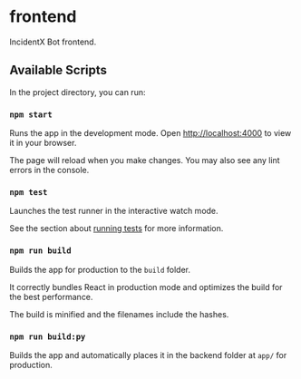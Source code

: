 # frontend

IncidentX Bot frontend.

## Available Scripts

In the project directory, you can run:

### `npm start`

Runs the app in the development mode. Open [http://localhost:4000](http://localhost:4000) to view it in your browser.

The page will reload when you make changes. You may also see any lint errors in the console.

### `npm test`

Launches the test runner in the interactive watch mode.

See the section about [running tests](https://facebook.github.io/create-react-app/docs/running-tests) for more information.

### `npm run build`

Builds the app for production to the `build` folder.

It correctly bundles React in production mode and optimizes the build for the best performance.

The build is minified and the filenames include the hashes.

### `npm run build:py`

Builds the app and automatically places it in the backend folder at `app/` for production.
